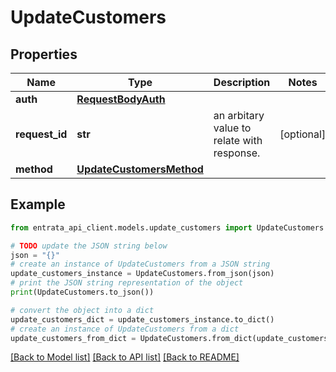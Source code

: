 # UpdateCustomers


## Properties

Name | Type | Description | Notes
------------ | ------------- | ------------- | -------------
**auth** | [**RequestBodyAuth**](RequestBodyAuth.md) |  | 
**request_id** | **str** | an arbitary value to relate with response. | [optional] 
**method** | [**UpdateCustomersMethod**](UpdateCustomersMethod.md) |  | 

## Example

```python
from entrata_api_client.models.update_customers import UpdateCustomers

# TODO update the JSON string below
json = "{}"
# create an instance of UpdateCustomers from a JSON string
update_customers_instance = UpdateCustomers.from_json(json)
# print the JSON string representation of the object
print(UpdateCustomers.to_json())

# convert the object into a dict
update_customers_dict = update_customers_instance.to_dict()
# create an instance of UpdateCustomers from a dict
update_customers_from_dict = UpdateCustomers.from_dict(update_customers_dict)
```
[[Back to Model list]](../README.md#documentation-for-models) [[Back to API list]](../README.md#documentation-for-api-endpoints) [[Back to README]](../README.md)


